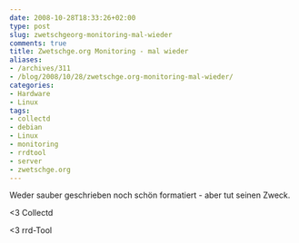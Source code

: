 ```yaml
---
date: 2008-10-28T18:33:26+02:00
type: post
slug: zwetschgeorg-monitoring-mal-wieder
comments: true
title: Zwetschge.org Monitoring - mal wieder
aliases:
- /archives/311
- /blog/2008/10/28/zwetschge.org-monitoring-mal-wieder/
categories:
- Hardware
- Linux
tags:
- collectd
- debian
- Linux
- monitoring
- rrdtool
- server
- zwetschge.org
---
```


Weder sauber geschrieben noch schön formatiert - aber tut seinen Zweck.

<3 Collectd

<3 rrd-Tool

